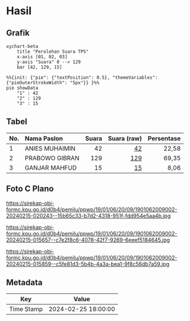 # Hasil

## Grafik

```mermaid
xychart-beta
    title "Perolehan Suara TPS"
    x-axis [01, 02, 03]
    y-axis "Suara" 0 --> 129
    bar [42, 129, 15]
```

```mermaid
%%{init: {"pie": {"textPosition": 0.5}, "themeVariables": {"pieOuterStrokeWidth": "5px"}} }%%
pie showData
    "1" : 42
    "2" : 129
    "3" : 15
```

## Tabel

| No. | Nama Paslon    | Suara | Suara (raw) | Persentase |
|:--- |:-------------- | -----:| -----------:| ----------:|
| 1   | ANIES MUHAIMIN | 42    | [42][p-1]   | 22,58      |
| 2   | PRABOWO GIBRAN | 129   | [129][p-2]  | 69,35      |
| 3   | GANJAR MAHFUD  | 15    | [15][p-3]   | 8,06       |


[p-1]: https://github.com/gigit-pemilu/pemilu-2024-19-kepulauan-bangka-belitung/blob/main/pilpres/hitung-suara/sub/19-kepulauan-bangka-belitung/sub/01-bangka/sub/06-bakam/sub/2009-maras-senang/sub/002-tps/sub/paslon-1.txt
[p-2]: https://github.com/gigit-pemilu/pemilu-2024-19-kepulauan-bangka-belitung/blob/main/pilpres/hitung-suara/sub/19-kepulauan-bangka-belitung/sub/01-bangka/sub/06-bakam/sub/2009-maras-senang/sub/002-tps/sub/paslon-2.txt
[p-3]: https://github.com/gigit-pemilu/pemilu-2024-19-kepulauan-bangka-belitung/blob/main/pilpres/hitung-suara/sub/19-kepulauan-bangka-belitung/sub/01-bangka/sub/06-bakam/sub/2009-maras-senang/sub/002-tps/sub/paslon-3.txt

## Foto C Plano

https://sirekap-obj-formc.kpu.go.id/d0b4/pemilu/ppwp/19/01/06/20/09/1901062009002-20240215-020243--15b65c33-b7d2-4318-951f-fdd954e5aa4b.jpg

https://sirekap-obj-formc.kpu.go.id/d0b4/pemilu/ppwp/19/01/06/20/09/1901062009002-20240215-015657--c7e2f8c6-4078-42f7-9269-6eeef5184645.jpg

https://sirekap-obj-formc.kpu.go.id/d0b4/pemilu/ppwp/19/01/06/20/09/1901062009002-20240215-015859--c5fe81d3-5b4b-4a3a-bea1-9f8c56db7a59.jpg


## Metadata

| Key        | Value               |
| ---------- | ------------------- |
| Time Stamp | 2024-02-25 18:00:00 |



